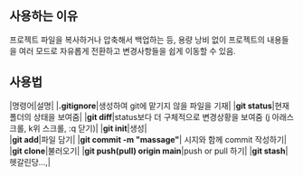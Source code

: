 ## 사용하는 이유

프로젝트 파일을 복사하거나 압축해서 백업하는 등, 용량 낭비 없이 프로젝트의 내용들을 여러 모드로 자유롭게 전환하고 변경사항들을 쉽게 이동할 수 있음.

## 사용법

|명령어|설명|
|**.gitignore**|생성하여 git에 맡기지 않을 파일을 기재|
|**git status**|현재 폴더의 상태을 보여줌|
|**git diff**|status보다 더 구체적으로 변경상황을 보여줌 (j 아래스크롤, k위 스크롤, :q 닫기)|
|**git init**|생성|  
|**git add**|파일 담기|
|**git commit -m "massage"**| 시지와 함께 commit 작성하기|
|**git clone**|불러오기|
|**git push(pull) origin main**|push or pull 하기|
|**git stash**|헷갈린당...,|
